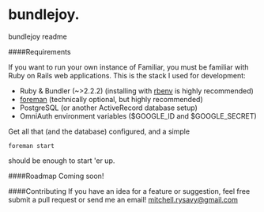 bundlejoy.
=========

bundlejoy readme

####Requirements

If you want to run your own instance of Familiar, you must be familiar with Ruby on Rails web applications. This is the stack I used for development:
* Ruby & Bundler (~>2.2.2) (installing with [rbenv](https://github.com/sstephenson/rbenv) is highly recommended)
* [foreman](https://github.com/ddollar/foreman) (technically optional, but highly recommended)
* PostgreSQL (or another ActiveRecord database setup)
* OmniAuth environment variables ($GOOGLE_ID and $GOOGLE_SECRET)

Get all that (and the database) configured, and a simple

    foreman start
should be enough to start 'er up.

####Roadmap
Coming soon!

####Contributing
If you have an idea for a feature or suggestion, feel free submit a pull request or send me an email! [mitchell.rysavy@gmail.com](mailto:mitchell.rysavy@gmail.com)
